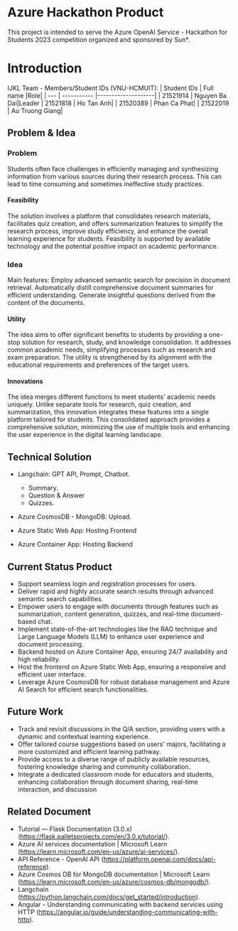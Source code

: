 # Azure Hackathon Product
This project is intended to serve the Azure OpenAI Service - Hackathon for Students 2023 competition organized and sponsored by Sun*.

# Introduction
IJKL Team - Members/Student IDs (VNU-HCMUIT):
| Student IDs | Full name |Role|
| --- | ----------- |--------------------|
| 21521914 | Nguyen Ba Dai|Leader
| 21521818 | Ho Tan Anh|
| 21520389 | Phan Ca Phat|
| 21522019 | Au Truong Giang|

## Problem & Idea
### Problem
Students often face challenges in efficiently managing and synthesizing information from various sources during their research process. This can lead to time consuming and sometimes ineffective study practices. 

#### Feasibility
The solution involves a platform that consolidates research materials, facilitates quiz creation, and offers summarization features to simplify the research process, improve study efficiency, and enhance the overall learning experience for students. Feasibility is supported by available technology and the potential positive impact on academic performance.

### Idea
Main features:
Employ advanced semantic search for precision in document retrieval.
Automatically distill comprehensive document summaries for efficient understanding.
Generate insightful questions derived from the content of the documents.

#### Utility
The idea aims to offer significant benefits to students by providing a one-stop solution for research, study, and knowledge consolidation. It addresses common academic needs, simplifying processes such as research and exam preparation. The utility is strengthened by its alignment with the educational requirements and preferences of the target users.

#### Innovations
The idea merges different functions to meet students' academic needs uniquely. Unlike separate tools for research, quiz creation, and summarization, this innovation integrates these features into a single platform tailored for students. This consolidated approach provides a comprehensive solution, minimizing the use of multiple tools and enhancing the user experience in the digital learning landscape.

## Technical Solution
- Langchain: GPT API, Prompt, Chatbot.
  + Summary.
  + Question & Answer
  + Quizzes.

- Azure CosmosDB - MongoDB: Upload.
- Azure Static Web App: Hosting Frontend
- Azure Container App: Hosting Backend

## Current Status Product
- Support seamless login and registration processes for users.
- Deliver rapid and highly accurate search results through advanced semantic search capabilities.
- Empower users to engage with documents through features such as summarization, content generation, quizzes, and real-time document-based chat.
- Implement state-of-the-art technologies like the RAG technique and Large Language Models (LLM) to enhance user experience and document processing.
- Backend hosted on Azure Container App, ensuring 24/7 availability and high reliability.
- Host the frontend on Azure Static Web App, ensuring a responsive and efficient user interface.
- Leverage Azure CosmosDB for robust database management and Azure AI Search for efficient search functionalities.

## Future Work
- Track and revisit discussions in the Q/A section, providing users with a dynamic and contextual learning experience.
- Offer tailored course suggestions based on users' majors, facilitating a more customized and efficient learning pathway.
- Provide access to a diverse range of publicly available resources, fostering knowledge sharing and community collaboration.
- Integrate a dedicated classroom mode for educators and students, enhancing collaboration through document sharing, real-time interaction, and discussion

## Related Document
- Tutorial — Flask Documentation (3.0.x) (https://flask.palletsprojects.com/en/3.0.x/tutorial/).
- Azure AI services documentation | Microsoft Learn (https://learn.microsoft.com/en-us/azure/ai-services/).
- API Reference - OpenAI API (https://platform.openai.com/docs/api-reference).
- Azure Cosmos DB for MongoDB documentation | Microsoft Learn (https://learn.microsoft.com/en-us/azure/cosmos-db/mongodb/).
- Langchain (https://python.langchain.com/docs/get_started/introduction).
- Angular - Understanding communicating with backend services using HTTP (https://angular.io/guide/understanding-communicating-with-http).
